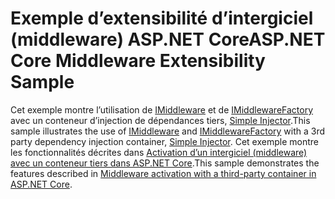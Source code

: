 # <a name="aspnet-core-middleware-extensibility-sample"></a><span data-ttu-id="2706f-101">Exemple d’extensibilité d’intergiciel (middleware) ASP.NET Core</span><span class="sxs-lookup"><span data-stu-id="2706f-101">ASP.NET Core Middleware Extensibility Sample</span></span>

<span data-ttu-id="2706f-102">Cet exemple montre l’utilisation de [IMiddleware](https://docs.microsoft.com/dotnet/api/microsoft.aspnetcore.http.imiddleware) et de [IMiddlewareFactory](https://docs.microsoft.com/dotnet/api/microsoft.aspnetcore.http.imiddlewarefactory) avec un conteneur d’injection de dépendances tiers, [Simple Injector](https://simpleinjector.org).</span><span class="sxs-lookup"><span data-stu-id="2706f-102">This sample illustrates the use of [IMiddleware](https://docs.microsoft.com/dotnet/api/microsoft.aspnetcore.http.imiddleware) and [IMiddlewareFactory](https://docs.microsoft.com/dotnet/api/microsoft.aspnetcore.http.imiddlewarefactory) with a 3rd party dependency injection container, [Simple Injector](https://simpleinjector.org).</span></span> <span data-ttu-id="2706f-103">Cet exemple montre les fonctionnalités décrites dans [Activation d’un intergiciel (middleware) avec un conteneur tiers dans ASP.NET Core](https://docs.microsoft.com/aspnet/core/fundamentals/middleware/extensibility-third-party-container).</span><span class="sxs-lookup"><span data-stu-id="2706f-103">This sample demonstrates the features described in [Middleware activation with a third-party container in ASP.NET Core](https://docs.microsoft.com/aspnet/core/fundamentals/middleware/extensibility-third-party-container).</span></span>
